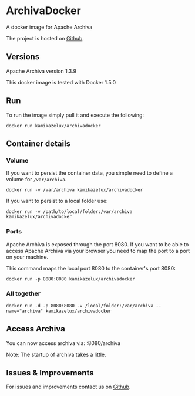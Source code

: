 # ArchivaDocker
A docker image for Apache Archiva

The project is hosted on [Github](https://github.com/KamikazeLux/archivaDocker).

## Versions
Apache Archiva version 1.3.9

This docker image is tested with Docker 1.5.0

## Run
To run the image simply pull it and execute the following:

```Shell
docker run kamikazelux/archivadocker
```

## Container details
### Volume
If you want to persist the container data, you simple need to define a volume for `/var/archiva`.

```Shell
docker run -v /var/archiva kamikazelux/archivadocker
```

If you want to persist to a local folder use:

```Shell
docker run -v /path/to/local/folder:/var/archiva kamikazelux/archivadocker
```

### Ports
Apache Archiva is exposed through the port 8080. If you want to be able to access Apache Archiva via your browser you need to map the port to a port on your machine.

This command maps the local port 8080 to the container's port 8080:

```Shell
docker run -p 8080:8080 kamikazelux/archivadocker
```


### All together

```Shell
docker run -d -p 8080:8080 -v /local/folder:/var/archiva --name="archiva" kamikazelux/archivadocker
```

## Access Archiva
You can now access archiva via:
<hostIP>:8080/archiva

Note: The startup of archiva takes a little.

## Issues & Improvements
For issues and improvements contact us on [Github](14318410005).
